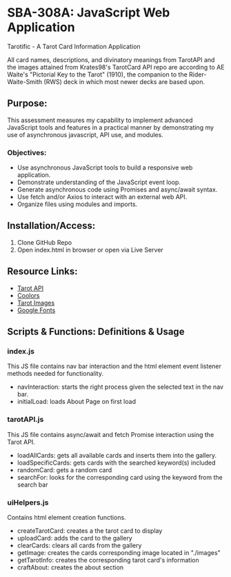 # SBA-308A: JavaScript Web Application #
Tarotific - A Tarot Card Information Application

All card names, descriptions, and divinatory meanings from TarotAPI and the images attained from Krates98's TarotCard API repo are according to AE Waite's "Pictorial Key to the Tarot" (1910), the companion to the Rider-Waite-Smith (RWS) deck in which most newer decks are based upon.

## Purpose: ##
This assessment measures my capability to implement advanced JavaScript tools and features in a practical manner by demonstrating my use of asynchronous javascript, API use, and modules.

### Objectives: ###
- Use asynchronous JavaScript tools to build a responsive web application.
- Demonstrate understanding of the JavaScript event loop.
- Generate asynchronous code using Promises and async/await syntax.
- Use fetch and/or Axios to interact with an external web API.
- Organize files using modules and imports.

## Installation/Access: ##
1. Clone GitHub Repo
2. Open index.html in browser or open via Live Server

## Resource Links: ##
- [Tarot API](https://tarotapi.dev/)
- [Coolors](https://coolors.co/c9e4ca-87bba2-55828b-3b6064-364958)
- [Tarot Images](https://github.com/krates98/tarotcardapi/tree/main/images)
- [Google Fonts](https://fonts.google.com/share?selection.family=Alumni+Sans+Pinstripe:ital@0;1|Eagle+Lake)

## Scripts & Functions: Definitions & Usage ##

### index.js ###
This JS file contains nav bar interaction and the html element event listener methods needed for functionality.

- navInteraction: starts the right process given the selected text in the nav bar.
- initialLoad: loads About Page on first load

### tarotAPI.js ###
This JS file contains async/await and fetch Promise interaction using the Tarot API. 

- loadAllCards: gets all available cards and inserts them into the gallery.
- loadSpecificCards: gets cards with the searched keyword(s) included
- randomCard: gets a random card
- searchFor: looks for the corresponding card using the keyword from the search bar

### uiHelpers.js ###
Contains html element creation functions. 

- createTarotCard: creates a the tarot card to display
- uploadCard: adds the card to the gallery
- clearCards: clears all cards from the gallery
- getImage: creates the cards corresponding image located in "./images"
- getTarotInfo: creates the corresponding tarot card's information
- craftAbout: creates the about section

